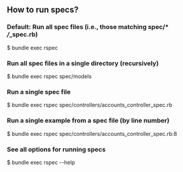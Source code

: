 ## How to run specs?

### Default: Run all spec files  (i.e., those matching spec/* */*_spec.rb)

 $ bundle exec rspec

### Run all spec files in a single directory (recursively)

$ bundle exec rspec spec/models

### Run a single spec file

$ bundle exec rspec spec/controllers/accounts_controller_spec.rb

### Run a single example from a spec file (by line number)

$ bundle exec rspec spec/controllers/accounts_controller_spec.rb:8

### See all options for running specs

$ bundle exec rspec --help